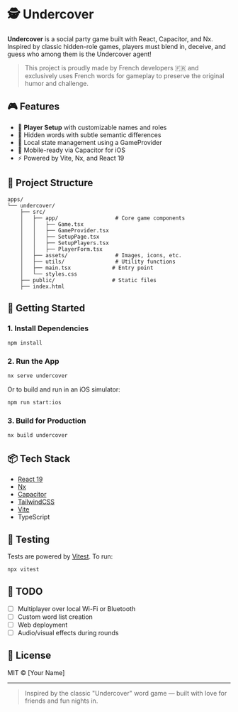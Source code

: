 # 🕵️ Undercover

**Undercover** is a social party game built with React, Capacitor, and Nx. Inspired by classic hidden-role games, players must blend in, deceive, and guess who among them is the Undercover agent!

> This project is proudly made by French developers 🇫🇷 and exclusively uses French words for gameplay to preserve the original humor and challenge.

## 🎮 Features

- 🎲 **Player Setup** with customizable names and roles
- 🤫 Hidden words with subtle semantic differences
- 🧠 Local state management using a GameProvider
- 📱 Mobile-ready via Capacitor for iOS
- ⚡️ Powered by Vite, Nx, and React 19

## 📁 Project Structure

```
apps/
└── undercover/
    ├── src/
    │   ├── app/                  # Core game components
    │   │   ├── Game.tsx
    │   │   ├── GameProvider.tsx
    │   │   ├── SetupPage.tsx
    │   │   ├── SetupPlayers.tsx
    │   │   ├── PlayerForm.tsx
    │   ├── assets/               # Images, icons, etc.
    │   ├── utils/                # Utility functions
    │   ├── main.tsx             # Entry point
    │   └── styles.css
    ├── public/                  # Static files
    ├── index.html
```

## 🚀 Getting Started

### 1. Install Dependencies

```bash
npm install
```

### 2. Run the App

```bash
nx serve undercover
```

Or to build and run in an iOS simulator:

```bash
npm run start:ios
```

### 3. Build for Production

```bash
nx build undercover
```

## 📦 Tech Stack

- [React 19](https://react.dev)
- [Nx](https://nx.dev)
- [Capacitor](https://capacitorjs.com/)
- [TailwindCSS](https://tailwindcss.com/)
- [Vite](https://vitejs.dev/)
- TypeScript

## 🧪 Testing

Tests are powered by [Vitest](https://vitest.dev/). To run:

```bash
npx vitest
```

## 📌 TODO

- [ ] Multiplayer over local Wi-Fi or Bluetooth
- [ ] Custom word list creation
- [ ] Web deployment
- [ ] Audio/visual effects during rounds

## 📄 License

MIT © [Your Name]

---

> Inspired by the classic "Undercover" word game — built with love for friends and fun nights in.